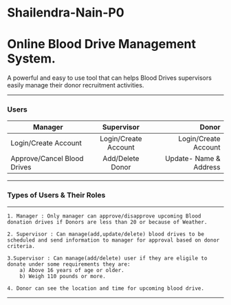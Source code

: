 # Shailendra-Nain-P0
# Online Blood Drive Management System.
A powerful and easy to use tool that can helps Blood Drives supervisors easily manage their donor recruitment activities.
___

### Users
| Manager|Supervisor| Donor|
| ------------- |:-------------:| -----:|
| Login/Create Account |Login/Create Account|Login/Create Account|
| Approve/Cancel Blood Drives| Add/Delete Donor|Update- Name & Address|


___

### Types of Users & Their Roles
___
    1. Manager : Only manager can approve/disapprove upcoming Blood donation drives if Donors are less than 20 or because of Weather.

    2. Supervisor : Can manage(add,update/delete) blood drives to be scheduled and send information to manager for approval based on donor criteria.
 
    3.Supervisor : Can manage(add/delete) user if they are eligile to donate under some requirements they are: 
        a) Above 16 years of age or older. 
        b) Weigh 110 pounds or more.  

    4. Donor can see the location and time for upcoming blood drive.
___

